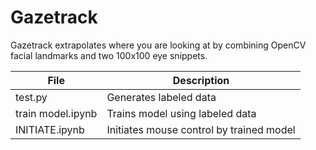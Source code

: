 # Gazetrack

Gazetrack extrapolates where you are looking at by combining OpenCV facial landmarks and two 100x100 eye snippets.

| File | Description |
| ----------- | ----------- |
| test.py | Generates labeled data |
| train model.ipynb | Trains model using labeled data |
| INITIATE.ipynb | Initiates mouse control by trained model |
